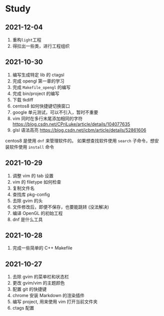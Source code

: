 # Study

## 2021-12-04

1. 重构`light`工程
1. 得拉出一些类，进行工程组织

## 2021-10-30

1. 编写生成特定 lib 的 ctagsl
2. 完成 opengl 第一章的学习
3. 完成 `Makefile_opengl` 的编写
4. 完成 bin/project 的编写
5. 下载 tkdiff
6. centos8 如何快捷键切换窗口
7. google 单元测试，可以不引入，暂时不重要
8. vim 同时在多行末尾添加相同的字符 https://blog.csdn.net/CPriLuke/article/details/104077635
9. glsl 语法高亮 https://blog.csdn.net/icbm/article/details/52861606

centos8 是使用 `dnf` 来管理软件的。
如果想查找软件使用 `search` 子命令，想安装软件使用 `install` 命令

## 2021-10-29

1. 调整 vim 的 tab 设置
2. vim 的 filetype 如何检查
3. 复制文件名
4. 查找库 pkg-config
5. 去除 gvim 的头
6. 文件修改后，即便不保存，也要能跳转 (没法解决)
7. 编译 OpenGL 的初始工程
8. dnf 是什么工具

## 2021-10-28

1. 完成一些简单的 C++ Makefile

## 2021-10-27

1. 去除 gvim 的菜单栏和状态栏
1. 更改 gvim/vim 的主题颜色
1. 配置 git 的快捷键
1. chrome 安装 Markdown 的渲染插件
1. 编写 project, 用来使用 vim 打开当前文件夹 
1. ctags 配置


